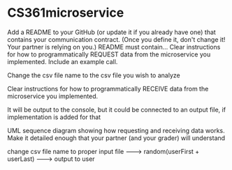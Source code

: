 # CS361microservice
Add a README to your GitHub (or update it if you already have one) that contains your communication contract. (Once you define it, don't change it! Your partner is relying on you.) README must contain...
Clear instructions for how to programmatically REQUEST data from the microservice you implemented. Include an example call.

Change the csv file name to the csv file you wish to analyze

Clear instructions for how to programmatically RECEIVE data from the microservice you implemented.

It will be output to the console, but it could be connected to an output file, if implementation is added for that

UML sequence diagram showing how requesting and receiving data works. Make it detailed enough that your partner (and your grader) will understand

change csv file name to proper input file ---> random(userFirst + userLast) ---> output to user
